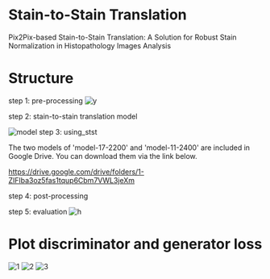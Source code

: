 # Stain-to-Stain Translation
Pix2Pix-based Stain-to-Stain Translation: A Solution for Robust Stain Normalization in Histopathology Images Analysis 
# Structure
step 1:	pre-processing
![y](https://user-images.githubusercontent.com/27900037/72141237-b3f5b200-33a7-11ea-936a-45393dada126.png)


step 2:	stain-to-stain translation model

![model](https://user-images.githubusercontent.com/27900037/72138589-557a0500-33a2-11ea-9567-c3f88c1184ab.png)
step 3:	using_stst

The two models of 'model-17-2200' and 'model-11-2400' are included in Google Drive. You can download them via the link below.

https://drive.google.com/drive/folders/1-ZIFlba3oz5fas1tqup6Cbm7VWL3jeXm

step 4:	post-processing



step 5:	evaluation 
![h](https://user-images.githubusercontent.com/27900037/72138986-287a2200-33a3-11ea-8e34-b0651b8c140c.png)


# Plot discriminator and generator loss
![1](https://user-images.githubusercontent.com/27900037/72138096-4d6d9580-33a1-11ea-8466-ba227c210011.png)
![2](https://user-images.githubusercontent.com/27900037/72138104-52cae000-33a1-11ea-9245-b1368bf0c0e8.png)
![3](https://user-images.githubusercontent.com/27900037/72138109-552d3a00-33a1-11ea-97cb-0f4a77cfca50.png)
